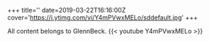 +++
title=''
date=2019-03-22T16:16:00Z
cover='https://i.ytimg.com/vi/Y4mPVwxMELo/sddefault.jpg'
+++

All content belongs to GlennBeck.
{{< youtube Y4mPVwxMELo >}}

